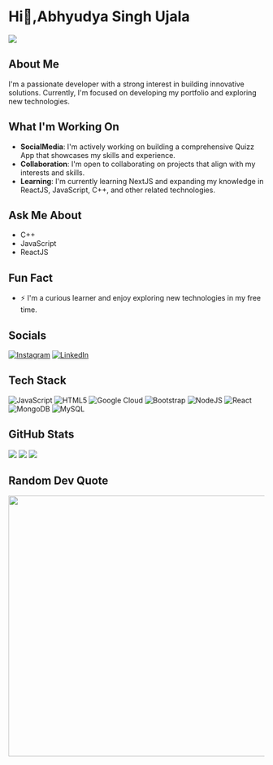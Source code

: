**Hi👋,Abhyudya Singh Ujala**
==========================

[![](https://visitcount.itsvg.in/api?id=abhyudy&icon=0&color=0)](https://visitcount.itsvg.in)

**About Me**
------------

I'm a passionate developer with a strong interest in building innovative solutions. Currently, I'm focused on developing my portfolio and exploring new technologies.

**What I'm Working On**
---------------------

* **SocialMedia**: I'm actively working on building a comprehensive Quizz App that showcases my skills and experience.
* **Collaboration**: I'm open to collaborating on projects that align with my interests and skills.
* **Learning**: I'm currently learning NextJS and expanding my knowledge in ReactJS, JavaScript, C++, and other related technologies.

**Ask Me About**
----------------

* C++
* JavaScript
* ReactJS

**Fun Fact**
------------

* ⚡️ I'm a curious learner and enjoy exploring new technologies in my free time.

**Socials**
------------

[![Instagram](https://img.shields.io/badge/Instagram-%23E4405F.svg?logo=Instagram&logoColor=white)](https://instagram.com/abhyudya_singh03)
[![LinkedIn](https://img.shields.io/badge/LinkedIn-%230077B5.svg?logo=linkedin&logoColor=white)](https://linkedin.com/in/abhyudya-singh-ujala-505122207/)

**Tech Stack**
-------------

![JavaScript](https://img.shields.io/badge/javascript-%23323330.svg?style=for-the-badge&logo=javascript&logoColor=%23F7DF1E)
![HTML5](https://img.shields.io/badge/html5-%23E34F26.svg?style=for-the-badge&logo=html5&logoColor=white)
![Google Cloud](https://img.shields.io/badge/Google%20Cloud-%234285F4.svg?style=for-the-badge&logo=google-cloud&logoColor=white)
![Bootstrap](https://img.shields.io/badge/bootstrap-%23563D7C.svg?style=for-the-badge&logo=bootstrap&logoColor=white)
![NodeJS](https://img.shields.io/badge/node.js-6DA55F?style=for-the-badge&logo=node.js&logoColor=white)
![React](https://img.shields.io/badge/react-%2320232a.svg?style=for-the-badge&logo=react&logoColor=%2361DAFB)
![MongoDB](https://img.shields.io/badge/MongoDB-%234ea94b.svg?style=for-the-badge&logo=mongodb&logoColor=white)
![MySQL](https://img.shields.io/badge/mysql-%2300f.svg?style=for-the-badge&logo=mysql&logoColor=white)

**GitHub Stats**
----------------

![](https://github-readme-stats.vercel.app/api?username=abhyudy&theme=dark&hide_border=false&include_all_commits=false&count_private=false)
![](https://github-readme-streak-stats.herokuapp.com/?user=abhyudy&theme=dark&hide_border=false)
![](https://github-readme-stats.vercel.app/api/top-langs/?username=abhyudy&theme=dark&hide_border=false&include_all_commits=false&count_private=false&layout=compact)

**Random Dev Quote**
--------------------

<img src="https://random-memer.herokuapp.com/" width="512px"/>

